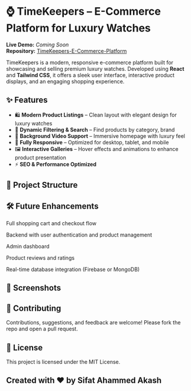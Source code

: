 # ⌚ TimeKeepers – E-Commerce Platform for Luxury Watches

**Live Demo:** _Coming Soon_  
**Repository:** [TimeKeepers-E-Commerce-Platform](https://github.com/sifatahammed/TimeKeepers-E-Commerce-Platform)

TimeKeepers is a modern, responsive e-commerce platform built for showcasing and selling premium luxury watches. Developed using **React** and **Tailwind CSS**, it offers a sleek user interface, interactive product displays, and an engaging shopping experience.

## ✨ Features

- 🛍️ **Modern Product Listings** – Clean layout with elegant design for luxury watches  
- 🔎 **Dynamic Filtering & Search** – Find products by category, brand
- 🎥 **Background Video Support** – Immersive homepage with luxury feel  
- 📱 **Fully Responsive** – Optimized for desktop, tablet, and mobile  
- 🖼️ **Interactive Galleries** – Hover effects and animations to enhance product presentation  
- ⚡ **SEO & Performance Optimized**


## 📂 Project Structure

## 🛠️ Future Enhancements
Full shopping cart and checkout flow

Backend with user authentication and product management

Admin dashboard

Product reviews and ratings

Real-time database integration (Firebase or MongoDB)

## 📸 Screenshots

## 🤝 Contributing
Contributions, suggestions, and feedback are welcome!
Please fork the repo and open a pull request.

## 📄 License
This project is licensed under the MIT License.

## Created with ❤️ by Sifat Ahammed Akash



